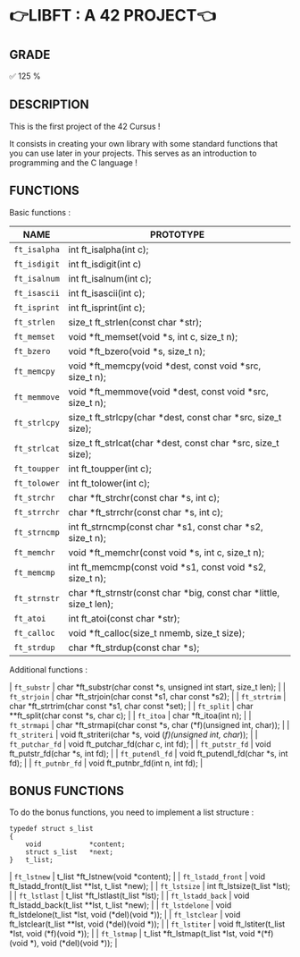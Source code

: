 # 👉LIBFT : A 42 PROJECT👈

## GRADE
✅ 125 %

## DESCRIPTION
This is the first project of the 42 Cursus !

It consists in creating your own library with some standard functions that you can use later in your projects.
This serves as an introduction to programming and the C language !

## FUNCTIONS
Basic functions : 

| NAME  | PROTOTYPE |
| ------------- | ------------- |
| `ft_isalpha` | int	ft_isalpha(int c); |
| `ft_isdigit` | int	ft_isdigit(int c)  |
| `ft_isalnum` | int	ft_isalnum(int c); |
| `ft_isascii` | int	ft_isascii(int c); |
| `ft_isprint` | int	ft_isprint(int c); |
| `ft_strlen` | size_t	ft_strlen(const char *str); |
| `ft_memset` | void	*ft_memset(void *s, int c, size_t n); |
| `ft_bzero` | void	*ft_bzero(void *s, size_t n); |
| `ft_memcpy` | void	*ft_memcpy(void *dest, const void *src, size_t n); |
| `ft_memmove` | void	*ft_memmove(void *dest, const void *src, size_t n); |
| `ft_strlcpy` | size_t	ft_strlcpy(char *dest, const char *src, size_t size); |
| `ft_strlcat` | size_t	ft_strlcat(char *dest, const char *src, size_t size); |
| `ft_toupper` | int	ft_toupper(int c); |
| `ft_tolower` | int	ft_tolower(int c); |
| `ft_strchr` | char	*ft_strchr(const char *s, int c); |
| `ft_strrchr` | char	*ft_strrchr(const char *s, int c); |
| `ft_strncmp` | int	ft_strncmp(const char *s1, const char *s2, size_t n); |
| `ft_memchr` | void	*ft_memchr(const void *s, int c, size_t n); |
| `ft_memcmp` | int	ft_memcmp(const void *s1, const void *s2, size_t n); |
| `ft_strnstr` | char	*ft_strnstr(const char *big, const char *little, size_t len); |
| `ft_atoi` | int	ft_atoi(const char *str); |
| `ft_calloc` | void	*ft_calloc(size_t nmemb, size_t size); |
| `ft_strdup` | char	*ft_strdup(const char *s); |


Additional functions : 

| `ft_substr` | char *ft_substr(char const *s, unsigned int start, size_t len); |
| `ft_strjoin` | char *ft_strjoin(char const *s1, char const *s2); |
| `ft_strtrim` | char *ft_strtrim(char const *s1, char const *set); |
| `ft_split` | char **ft_split(char const *s, char c); |
| `ft_itoa` | char	*ft_itoa(int n); |
| `ft_strmapi` | char *ft_strmapi(char const *s, char (*f)(unsigned int, char)); |
| `ft_striteri` | void ft_striteri(char *s, void (*f)(unsigned int, char*)); |
| `ft_putchar_fd` | void ft_putchar_fd(char c, int fd); |
| `ft_putstr_fd` | void ft_putstr_fd(char *s, int fd); |
| `ft_putendl_fd` | void ft_putendl_fd(char *s, int fd); |
| `ft_putnbr_fd` | void ft_putnbr_fd(int n, int fd); |

## BONUS FUNCTIONS
To do the bonus functions, you need to implement a list structure : 
```
typedef struct s_list
{
	void			*content;
	struct s_list	*next;
}	t_list;
```

| `ft_lstnew` | t_list *ft_lstnew(void *content); |
| `ft_lstadd_front` | void ft_lstadd_front(t_list **lst, t_list *new); |
| `ft_lstsize` | int ft_lstsize(t_list *lst); |
| `ft_lstlast` | t_list *ft_lstlast(t_list *lst); |
| `ft_lstadd_back` | void ft_lstadd_back(t_list **lst, t_list *new); |
| `ft_lstdelone` | void ft_lstdelone(t_list *lst, void (*del)(void *)); |
| `ft_lstclear` | void ft_lstclear(t_list **lst, void (*del)(void *)); |
| `ft_lstiter` | void ft_lstiter(t_list *lst, void (*f)(void *)); |
| `ft_lstmap` |  t_list *ft_lstmap(t_list *lst, void *(*f)(void *), void (*del)(void *)); |
